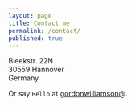 ```yaml
---
layout: page
title: Contact me
permalink: /contact/
published: true
---
```








Bleekstr. 22N  
30559 Hannover  
Germany

Or say `Hello` at [gordonwilliamson@](mailto:gordonwilliamson@gmail.com).

